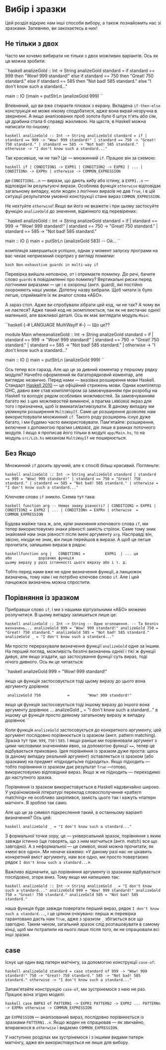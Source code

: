 # Вибір і зразки

Цей розділ відкриє нам інші способи вибору, а також познайомить нас зі зразками. Запевняю, ви закохаєтесь в них!

## Не тільки з двох

Часто ми хочемо вибирати не тільки з двох можливих варіантів. Ось як це можна зробити:

``haskell
analizeGold :: Int -> String
analizeGold standard =
  if standard == 999
    then "Wow! 999 standard!"
    else if standard == 750
      then "Great! 750 standard."
      else if standard == 585
        then "Not bad! 585 standard."
        else "I don't know such a standard..."

main :: IO ()main = putStrLn (analizeGold 999)
``

Впевнений, що ви вже стираєте плювок з екрану. Вкладена `if-then-else` конструкція не може нікому сподобатися, адже вона вкрай незручна в зверненні. А якщо аналізованих проб золота було б штук п'ять або сім, ця драбина стала б справді жахливою. На щастя, в Haskell можна написати по-іншому:

``haskell
analizeGold :: Int -> String
analizeGold standard =
  if | standard == 999 -> "Wow! 999 standard!"
     | standard == 750 -> "Great! 750 standard."
     | standard == 585 -> "Not bad! 585 standard." 
     | otherwise -> "I don't know such a standard..."
``

Так красивіше, чи не так? Це &mdash; множинний `if`. Працює він за схемою:

``haskell
if | CONDITION1 -> EXPR1
   | CONDITION2 -> EXPR2
   | ...
   | CONDITIONn -> EXPRn
   | otherwise -> COMMON_EXPRESSION
``

де `CONDITION1..n` &mdash; вирази, що дають хибу або істину, а `EXPR1..n` &mdash; відповідні їм результуючі вирази. Особлива функція `otherwise` відповідає загальному випадку, коли жоден з логічних виразів не дав `True`, і в цій ситуації результатом умовної конструкції стане вираз `COMMON_EXPRESSION`.

Не нехтуйте `otherwise`! Якщо ви його не вкажете і при цьому застосуйте функцію `analizeGold` до значення, відмінного від перевірених:

``haskell
analizeGold :: Int -> String
analizeGold standard =
  if | standard == 999 -> "Wow! 999 standard!" 
     | standard == 750 -> "Great! 750 standard."
     | standard == 585 -> "Not bad! 585 standard."

main :: IO ()
main = putStrLn (analizeGold 583) -- Ой...
``

компіляція завершиться успішно, однак у момент запуску програми на вас чекає неприємний сюрприз у вигляді помилки:

``bash
Non-exhaustive guards in multi-way if
``

Перевірка вийшла неповною, от і отримаєте помилку. До речі, бачите слово `guards` в повідомленні про помилку? Вертикальні риски перед логічними виразами &mdash; це і є охоронці (англ. guard), які постійно охороняють наші умови. Дотепну назву вибрали. Щоб читати їх було легше, сприймайте їх як аналог слова &laquo;АБО&raquo;.

А зараз стоп. Адже ви спробували зібрати цей код, чи не так? А чому ви не лаєтеся? Адже такий код не зкомпілюється, так як не вистачає однієї маленької, але важливої деталі. Ось як має виглядати модуль `Main`:

``haskell
{-# LANGUAGE MultiWayIf #-} -- Що це??

module Main whereanalizeGold :: Int -> String
analizeGold standard =
  if | standard == 999 -> "Wow! 999 standard!"
     | standard == 750 -> "Great! 750 standard."
     | standard == 585 -> "Not bad! 585 standard."
     | otherwise -> "I don't know such a standard..."

main :: IO ()
main = putStrLn (analizeGold 999)
``

Ось тепер все гаразд. Але що це за дивний коментар у першому рядку модуля? Начебто оформлений як багаторядковий коментар, але виглядає незвично. Перед нами &mdash; вказівка розширення мови Haskell. Стандарт [Haskell 2010](https://www.haskell.org/onlinereport/haskell2010/) &mdash; це офіційний стрижень мови. Однак компілятор GHC, давно вже став компілятором за замовчуванням при розробці на Haskell та володіє рядом особливих можливостей. За замовчуванням багато які з цих можливостей вимкнені, а прагма `LANGUAGE` якраз для того і призначена, щоб їх вмикати/активізувати. В даному випадку ми увімкнули розширення `MultiWayIf`. Саме це розширення дозволяє нам використовувати множинний `if`. Такого роду розширень існує дуже багато, і ми будемо часто використовувати. Пам'ятайте: розширення, включене з допомогою прагми `LANGUAGE`, діє лише в рамках поточного модуля. І якщо я прописав його тільки в модулі `app/Main.hs`, то на модуль `src/Lib.hs` механізм `MultiWayIf` не поширюється.

## Без Якщо

Множинний `if` досить зручний, але є спосіб більш красивий. Погляньте:

``haskell
analizeGold :: Int -> String
analizeGold standard
  | standard == 999 = "Wow! 999 standard!"
  | standard == 750 = "Great! 750 standard."
  | standard == 585 = "Not bad! 585 standard."
  | otherwise = "I don't know such a standard..."
``

Ключове слово `if` зникло. Схема тут така:

``haskell
function arg -- Немає знаку рівності?
  | CONDITION1 = EXPR1
  | CONDITION2 = EXPR2
  | ...
  | CONDITIONn = EXPRn
  | otherwise  = COMMON_EXPRESSION
``

Будова майже така ж, але, крім зникнення ключового слова `if`, ми тепер використовуємо знаки рівності замість стрілок. Саме тому зник знайомий нам знак рівності після імені аргументу `arg`. Насправді він, звісно, нікуди не зник, він лише перейшов в вирази. А щоб це легше прочитати, запишемо вирази в рядок:

``haskellfunction arg |   CONDITION1 =         EXPR1  | ...
ця                    або            дорівнює
функція                                        цьому
                                               виразу
                          у разі
                          істинності
                          цього
                          виразу
                                                      або і т. д.
``

Тобто перед нами вже не одне визначення функції, а ланцюжок визначень, тому нам і не потрібно ключове слово `if`. Але і цей ланцюжок визначень можна спростити.

## Порівняння із зразком

Прибравши слово `if`, і ми з нашими віртуальними &laquo;АБО&raquo; можемо розлучитися. В цьому випадку залишиться лише це:

``haskell
analizeGold :: Int -> String -- Одне оголошення.
-- Та безліч визначень...
analizeGold 999 = "Wow! 999 standard!"
analizeGold 750 = "Great! 750 standard."
analizeGold 585 = "Not bad! 585 standard."
analizeGold _ = "I don't know such a standard..."
``

Ми просто перерахували визначення функції `analizeGold` одне за іншим. На перший погляд, можливість безлічі визначень однієї і тієї ж функції дивує, але якщо згадати, що застосування функції суть вираз, тоді нічого дивного. Ось як це читається:

``haskell
     analizeGold 999            =        "Wow! 999 standard!"

якщо ця функція  застосовується тоді     цьому виразу
                 до цього       вона
                 аргументу      дорівнює

     analizeGold 750            =        "Wow! 999 standard!"

якщо ця функція  застосовується тоді     іншому виразу
                 до іншого      вона
                 аргументу      дорівнює
...
          analizeGold _ =       "I don't know such a standard..."
в
іншому    ця функція   просто   деякому загальному виразу
ж випадку              дорівнює
``

Коли функція `analizeGold` застосовується до конкретного аргументу, цей аргумент послідовно порівнюється із зразком (англ. pattern matching). Зразка тут три: `999`, `750` і `585`. І якщо раніше ми порівнювали аргумент з цими числовими значеннями явно, за допомогою функції `==`, тепер це відбувається приховано. Ідея порівняння із зразком дуже проста: щось (в даному випадку реальний аргумент) зіставляється із зразком (або зразками) на предмет &laquo;підходить/не підходить&raquo;. Якщо підходить &mdash; тобто порівняння із зразком дає результат `True` &mdash;готово, використовуємо відповідний вираз. Якщо ж не підходить &mdash; переходимо до наступного зразка.

Порівняння із зразком використовується в Haskell надзвичайно широко. У україномовній літературі переклад словосполучення &laquo;pattern matching&raquo; не особливо закріпився, замість цього так і кажуть &laquo;патерн матчінг&raquo;. Я зроблю так само.

Але що це за символ підкреслення такий, в останньому варіанті визначення? Ось цей:

``haskell
analizeGold _ = "I don't know such a standard..."
``

З формальної точки зору, це &mdash; універсальний зразок, порівняння з яким завжди істинно (ще говорять, що з ним матчиться (англ. match) все що завгодно). А з неформальної &mdash; це символ, який можна прочитати, як &laquo;мені все одно&raquo;. Ми неначе кажемо: &laquo;У даному разі нас не цікавить конкретний вміст аргументу, нам все одно, ми просто повертаємо рядок `I don't know such a standard...`&raquo;.

Важливо відзначити, що порівняння аргументу із зразками відбувається послідовно, згори вниз. Тому якщо ми напишемо так:

``haskell
analizeGold :: Int -> String
analizeGold _ = "I don't know such a standard..."
analizeGold 999 = "Wow! 999 standard!"
analizeGold 750 = "Great! 750 standard."
analizeGold 585 = "Not bad! 585 standard."
``

наша функція буде завжди повертати перший вираз, рядок `I don't know such a standard...`, і це цілком очікувано: перша ж перевірка гарантовано дасть нам `True`, адже з зразком `_` збігається все що завгодно. Таким чином, загальний зразок слід розташовувати в самому кінці, щоб ми потрапили на нього лише після того, як не спрацювали всі інші зразки.

## case

Існує ще один вид патерн матчінгу, за допомогою конструкції `case-of`:

``haskell
analizeGold standard =
  case standard of
    999 -> "Wow! 999 standard!"
    750 -> "Great! 750 standard."
    585 -> "Not bad! 585 standard."
    otherwise -> "I don't know such a standard..."
``

Запам'ятайте конструкцію `case-of`, ми зустрінемося з нею не раз. Працює вона згідно моделі:

``haskell
case ВИРАЗ of
  PATTERN1 -> EXPR1
  PATTERN2 -> EXPR2
  ...
  PATTERNn -> EXPRn
  otherwise -> COMMON_EXPRESSION
``

де `EXPRESSION` &mdash; аналізований вираз, послідовно порівнюється із зразками `PATTERN1..n`. Якщо жоден не спрацював &mdash; як звичайно, впираємося в `otherwise` і видаємо `COMMON_EXPRESSION`.

У наступних розділах ми зустрінемося і з іншими видами патерн матчінгу, адже він використовується не лише для вибору.
